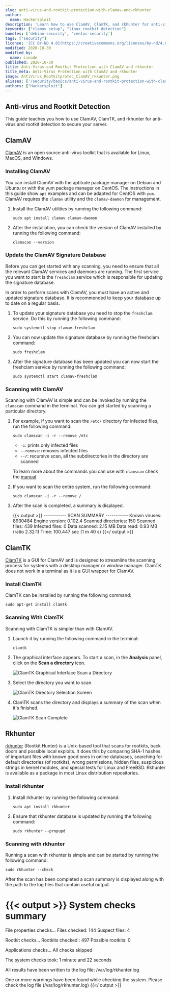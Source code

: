 ```yaml
---
slug: anti-virus-and-rootkit-protection-with-clamav-and-rkhunter
author:
  name: Hackersploit
description: 'Learn how to use ClamAV, ClamTK, and rkhunter for anti-virus and rootkit detection to secure your server.'
keywords: ["clamav setup", "linux rootkit detection"]
bundles: ['debian-security', 'centos-security']
tags: ["security"]
license: '[CC BY-ND 4.0](https://creativecommons.org/licenses/by-nd/4.0)'
modified: 2020-10-30
modified_by:
  name: Linode
published: 2020-10-30
title: Anti-Virus and Rootkit Protection with ClamAV and rkhunter
title_meta: Anti-Virus Protection with ClamAV and rkhunter
image: AntiVirus_Rootkitprotec_ClamAV_rkkunter.png
aliases: ['/security/basics/anti-virus-and-rootkit-protection-with-clamav-and-rkhunter/']
authors: ["Hackersploit"]
---
```


## Anti-virus and Rootkit Detection

This guide teaches you how to use ClamAV, ClamTK, and rkhunter for anti-virus and rootkit detection to secure your server.

## ClamAV

[ClamAV](https://www.clamav.net) is an open source anti-virus toolkit that is available for Linux, MacOS, and Windows.

### Installing ClamAV

You can install ClamAV with the aptitude package manager on Debian and Ubuntu or with the yum package manager on CentOS. The instructions in this guide show `apt` examples and can be adapted for CentOS with `yum`. ClamAV requires the `clamav` utility and the `clamav-daemon` for management.

1.  Install the ClamAV utilities by running the following command:

        sudo apt install clamav clamav-daemon

1.  After the installation, you can check the version of ClamAV installed by running the following command:

        clamscan --version

### Update the ClamAV Signature Database

Before you can get started with any scanning, you need to ensure that all the relevant ClamAV services and daemons are running. The first service you want to start is the `freshclam` service which is responsible for updating the signature database.

In order to perform scans with ClamAV, you must have an active and updated signature database. It is recommended to keep your database up to date on a regular basis.

1.  To update your signature database you need to stop the `freshclam` service. Do this by running the following command:

        sudo systemctl stop clamav-freshclam

1.  You can now update the signature database by running the freshclam command:

        sudo freshclam

1.  After the signature database has been updated you can now start the freshclam service by running the following command:

        sudo systemctl start clamav-freshclam

### Scanning with ClamAV

Scanning with ClamAV is simple and can be invoked by running the `clamscan` command in the terminal. You can get started by scanning a particular directory.

1.  For example, if you want to scan the `/etc/` directory for infected files, run the following command:

        sudo clamscan -i -r --remove /etc

    - `-i`: prints only infected files
    - `--remove`: removes infected files
    - `--r`: recursive scan, all the subdirectories in the directory are scanned

    To learn more about the commands you can use with `clamscan` check the [manual](http://manpages.ubuntu.com/manpages/xenial/man1/clamscan.1.html).

1.  If you want to scan the entire system, run the following command:

        sudo clamscan -i -r --remove /

1.  After the scan is completed, a summary is displayed.

    {{< output >}}
----------- SCAN SUMMARY -----------
Known viruses: 8930484
Engine version: 0.102.4
Scanned directories: 150
Scanned files: 439
Infected files: 0
Data scanned: 2.15 MB
Data read: 0.93 MB (ratio 2.32:1)
Time: 100.447 sec (1 m 40 s)
{{</ output >}}

## ClamTK

[ClamTK](https://dave-theunsub.github.io/clamtk/) is a GUI for ClamAV and is designed to streamline the scanning process for systems with a desktop manager or window manager. ClamTK does not work in a terminal as it is a GUI wrapper for ClamAV.

### Install ClamTK

ClamTK can be installed by running the following command:

    sudo apt-get install clamtk

### Scanning With ClamTK

Scanning with ClamTK is simpler than with ClamAV.

1.  Launch it by running the following command in the terminal:

        clamtk

1.  The graphical interface appears. To start a scan, in the **Analysis** panel, click on the  **Scan a directory**  icon.

    ![ClamTK Graphical Interface Scan a Directory](anti-virus-rootkit-clamtk.png "ClamTK Graphical Interface Scan a Directory")

1.  Select the directory you want to scan.

    ![ClamTK Directory Selection Screen](anti-virus-clamtk-select-directory.png "ClamTK Directory Selection Screen")

1.  ClamTK scans the directory and displays a summary of the scan when it's finished.

    ![ClamTK Scan Complete](anti-virus-clamtk-scan-complete.png "ClamTK Scan Complete")

## Rkhunter

[rkhunter](http://rkhunter.sourceforge.net) (Rootkit Hunter) is a Unix-based tool that scans for rootkits, back doors and possible local exploits. It does this by comparing SHA-1 hashes of important files with known good ones in online databases, searching for default directories (of rootkits), wrong permissions, hidden files, suspicious strings in kernel modules, and special tests for Linux and FreeBSD. Rkhunter is available as a package in most Linux distribution repositories.

### Install rkhunter

1.  Install rkhunter by running the following command:

        sudo apt install rkhunter

1.  Ensure that rkhunter database is updated by running the following command:

        sudo rkhunter --propupd

### Scanning with rkhunter

Running a scan with rkhunter is simple and can be started by running the following command:

    sudo rkhunter --check

After the scan has been completed a scan summary is displayed along with the path to the log files that contain useful output.

{{< output >}}
System checks summary
=====================

File properties checks...
    Files checked: 144
    Suspect files: 4

Rootkit checks...
    Rootkits checked : 497
    Possible rootkits: 0

Applications checks...
    All checks skipped

The system checks took: 1 minute and 22 seconds

All results have been written to the log file: /var/log/rkhunter.log

One or more warnings have been found while checking the system.
Please check the log file (/var/log/rkhunter.log)
{{</ output >}}
